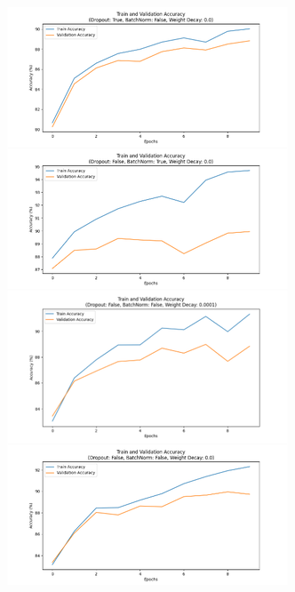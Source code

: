 ![Dropout Plot](graphs/dropout.png)
![Batchnorm Plot](graphs/batchnorm.png)
![Weight Decay Plot](graphs/weight_decay.png)
![No Regularization Plot](graphs/no_reg.png)
